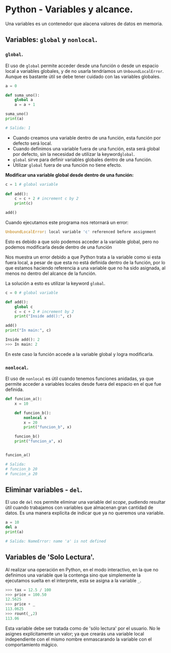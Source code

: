# Python - Variables y alcance.

Una variables es un contenedor que alacena valores de datos en memoria.



## Variables: `global` y `nonlocal`.

### `global`.

El uso de `global` permite acceder desde una función o desde un espacio local a variables globales, y de no usarla tendríamos un `UnboundLocalError`. Aunque es bastante útil se debe tener cuidado con las variables globales.

```python
a = 0

def suma_uno():
    global a
    a = a + 1

suma_uno()
print(a)

# Salida: 1
```

- Cuando creamos una variable dentro de una función, esta función por defecto será local.
- Cuando definimos una variable fuera de una función, esta será global por defecto, sin la necesidad de utilizar la keyword`global`.
- `global` sirve para definir variables globales dentro de una función.
- Utilizar `global` fuera de una función no tiene efecto.

__Modificar una variable global desde dentro de una función:__

```python
c = 1 # global variable
    
def add():
    c = c + 2 # increment c by 2
    print(c)

add()
```

Cuando ejecutamos este programa nos retornará un error:

```python
UnboundLocalError: local variable 'c' referenced before assignment
```

Esto es debido a que solo podemos acceder a la variable global, pero no podemos modificarla desde dentro de una función

Nos muestra un error debido a que Python trata a la variable como si esta fuera local, a pesar de que esta no está definida dentro de la función, por lo que estamos haciendo referencia a una variable que no ha sido asignada, al menos no dentro del alcance de la función. 

La solución a esto es utilizar la keyword `global`.

```python
c = 0 # global variable

def add():
    global c
    c = c + 2 # increment by 2
    print("Inside add():", c)

add()
print("In main:", c)

Inside add(): 2
>>> In main: 2
```

En este caso la función accede a la variable global y logra modificarla.

### `nonlocal`.

El uso de `nonlocal` es útil cuando tenemos funciones anidadas, ya que permite acceder a variables locales desde fuera del espacio en el que fue definida.

```python
def funcion_a():
    x = 10

    def funcion_b():
        nonlocal x
        x = 20
        print("funcion_b", x)

    funcion_b()
    print("funcion_a", x)


funcion_a()

# Salida:
# funcion_b 20
# funcion_a 20
```



## Eliminar variables - `del`.

El uso de `del` nos permite eliminar una variable del _scope_, pudiendo resultar útil cuando trabajamos con variables que almacenan gran cantidad de datos. Es una manera explícita de indicar que ya no queremos una variable.

```python
a = 10
del a
print(a)

# Salida: NameError: name 'a' is not defined
```

## Variables de 'Solo Lectura'.

Al realizar una operación en Python, en el modo interactivo, en la que no definimos una variable que la contenga sino que simplemente la ejecutamos suelta en el interprete, esta se asigna a la variable `_`. 

```python
>>> tax = 12.5 / 100
>>> price = 100.50
12.5625
>>> price + _
113.0625
>>> rount(_,2)
113.06
```

Esta variable debe ser tratada como de 'sólo lectura' por el usuario. No le asignes explícitamente un valor; ya que crearás una variable local independiente con el mismo nombre enmascarando la variable con el comportamiento mágico.
